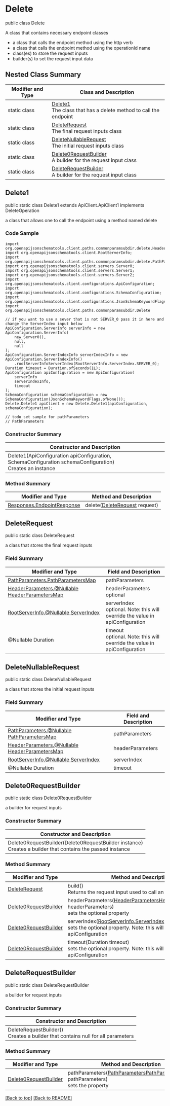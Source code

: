 # Delete

public class Delete

A class that contains necessary endpoint classes
- a class that calls the endpoint method using the http verb
- a class that calls the endpoint method using the operationId name
- class(es) to store the request inputs
- builder(s) to set the request input data

## Nested Class Summary
| Modifier and Type | Class and Description |
| ----------------- | --------------------- |
| static class | [Delete1](#delete1)<br>The class that has a delete method to call the endpoint |
| static class | [DeleteRequest](#deleterequest)<br>The final request inputs class |
| static class | [DeleteNullableRequest](#deletenullablerequest)<br>The initial request inputs class |
| static class | [Delete0RequestBuilder](#delete0requestbuilder)<br>A builder for the request input class |
| static class | [DeleteRequestBuilder](#deleterequestbuilder)<br>A builder for the request input class |

## Delete1
public static class Delete1 extends ApiClient.ApiClient1 implements DeleteOperation<br>

a class that allows one to call the endpoint using a method named delete

### Code Sample
```
import org.openapijsonschematools.client.paths.commonparamsubdir.delete.HeaderParameters;
import org.openapijsonschematools.client.RootServerInfo;
import org.openapijsonschematools.client.paths.commonparamsubdir.delete.PathParameters;
import org.openapijsonschematools.client.servers.Server0;
import org.openapijsonschematools.client.servers.Server1;
import org.openapijsonschematools.client.servers.Server2;
import org.openapijsonschematools.client.configurations.ApiConfiguration;
import org.openapijsonschematools.client.configurations.SchemaConfiguration;
import org.openapijsonschematools.client.configurations.JsonSchemaKeywordFlags;
import org.openapijsonschematools.client.paths.commonparamsubdir.Delete

// if you want to use a sever that is not SERVER_0 pass it in here and change the ServerIndex input below
ApiConfiguration.ServerInfo serverInfo = new ApiConfiguration.ServerInfo(
    new Server0(),
    null,
    null
);
ApiConfiguration.ServerIndexInfo serverIndexInfo = new ApiConfiguration.ServerIndexInfo()
    .rootServerInfoServerIndex(RootServerInfo.ServerIndex.SERVER_0);
Duration timeout = Duration.ofSeconds(1L);
ApiConfiguration apiConfiguration = new ApiConfiguration(
    serverInfo
    serverIndexInfo,
    timeout
);
SchemaConfiguration schemaConfiguration = new SchemaConfiguration(JsonSchemaKeywordFlags.ofNone());
Delete.Delete1 apiClient = new Delete.Delete1(apiConfiguration, schemaConfiguration);

// todo set sample for pathParameters
// PathParameters
```
### Constructor Summary
| Constructor and Description |
| --------------------------- |
| Delete1(ApiConfiguration apiConfiguration, SchemaConfiguration schemaConfiguration)<br>Creates an instance |

### Method Summary
| Modifier and Type | Method and Description |
| ----------------- | ---------------------- |
| [Responses.EndpointResponse](../../paths/commonparamsubdir/delete/Responses.md#endpointresponse) | delete([DeleteRequest](#deleterequest) request) |

## DeleteRequest
public static class DeleteRequest<br>

a class that stores the final request inputs

### Field Summary
| Modifier and Type | Field and Description |
| ----------------- | --------------------- |
| [PathParameters.PathParametersMap](../../paths/commonparamsubdir/delete/PathParameters.md#pathparametersmap) | pathParameters |
| [HeaderParameters.@Nullable HeaderParametersMap](../../paths/commonparamsubdir/delete/HeaderParameters.md#headerparametersmap) | headerParameters<br>optional |
| [RootServerInfo.@Nullable ServerIndex](../../RootServerInfo.md#serverindex) | serverIndex<br>optional. Note: this will override the value in apiConfiguration |
| @Nullable Duration | timeout<br>optional. Note: this will override the value in apiConfiguration |

## DeleteNullableRequest
public static class DeleteNullableRequest<br>

a class that stores the initial request inputs

### Field Summary
| Modifier and Type | Field and Description |
| ----------------- | --------------------- |
| [PathParameters.@Nullable PathParametersMap](../../paths/commonparamsubdir/delete/PathParameters.md#pathparametersmap) | pathParameters |
| [HeaderParameters.@Nullable HeaderParametersMap](../../paths/commonparamsubdir/delete/HeaderParameters.md#headerparametersmap) | headerParameters |
| [RootServerInfo.@Nullable ServerIndex](../../RootServerInfo.md#serverindex) | serverIndex |
| @Nullable Duration | timeout |

## Delete0RequestBuilder
public static class Delete0RequestBuilder<br>

a builder for request inputs

### Constructor Summary
| Constructor and Description |
| --------------------------- |
| Delete0RequestBuilder(Delete0RequestBuilder instance)<br>Creates a builder that contains the passed instance |

### Method Summary
| Modifier and Type | Method and Description |
| ----------------- | ---------------------- |
| [DeleteRequest](#deleterequest) | build()<br>Returns the request input used to call an endpoint method |
| [Delete0RequestBuilder](#delete0requestbuilder) | headerParameters([HeaderParametersHeaderParametersMap](../../paths/commonparamsubdir/delete/HeaderParameters.md#headerparametersmap) headerParameters)<br>sets the optional property |
| [Delete0RequestBuilder](#delete0requestbuilder) | serverIndex([RootServerInfo.ServerIndex](../../RootServerInfo.md#serverindex) serverIndex)<br>sets the optional property. Note: this will override the value in apiConfiguration |
| [Delete0RequestBuilder](#delete0requestbuilder) | timeout(Duration timeout)<br>sets the optional property. Note: this will override the value in apiConfiguration |

## DeleteRequestBuilder
public static class DeleteRequestBuilder<br>

a builder for request inputs

### Constructor Summary
| Constructor and Description |
| --------------------------- |
| DeleteRequestBuilder()<br>Creates a builder that contains null for all parameters |

### Method Summary
| Modifier and Type | Method and Description |
| ----------------- | ---------------------- |
| [Delete0RequestBuilder](#delete0requestbuilder) | pathParameters([PathParametersPathParametersMap](../../paths/commonparamsubdir/delete/PathParameters.md#pathparametersmap) pathParameters)<br>sets the property |

[[Back to top]](#top) [[Back to README]](../../../README.md)
